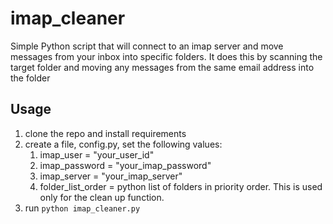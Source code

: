 # imap_cleaner

Simple Python script that will connect to an imap server and move messages from your inbox into specific folders. It does this by scanning the target folder and moving any messages from the same email address into the folder

## Usage

1. clone the repo and install requirements
2. create a file, config.py, set the following values:
   1. imap_user = "your_user_id" 
   2. imap_password = "your_imap_password"
   3. imap_server = "your_imap_server"
   4. folder_list_order = python list of folders in priority order.  This is used only for the clean up function.
3. run `python imap_cleaner.py`